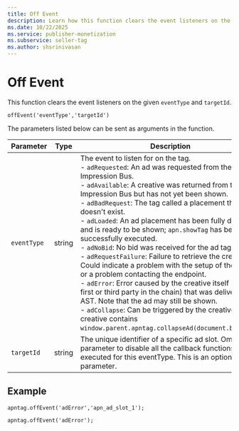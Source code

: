 ```yaml
---
title: Off Event
description: Learn how this function clears the event listeners on the given `eventType` and `targetId`. This page also lists parameters that can be sent as arguments in the function along with an example.   
ms.date: 10/22/2025
ms.service: publisher-monetization
ms.subservice: seller-tag
ms.author: shsrinivasan
---
```



# Off Event

This function clears the event listeners on the given `eventType` and `targetId`.

``` 
offEvent('eventType','targetId')
```

The parameters listed below can be sent as arguments in the function.

| Parameter | Type | Description |
|--|--|--|
| `eventType` | string | The event to listen for on the tag.<br>- `adRequested`: An ad was requested from the Impression Bus.<br>- `adAvailable`: A creative was returned from the Impression Bus but has not yet been shown.<br>- `adBadRequest`: The tag called a placement that doesn't exist.<br>- `adLoaded`: An ad placement has been fully defined and is ready to be shown; `apn.showTag` has been successfully executed.<br>- `adNoBid`: No bid was received for the ad tag.<br>- `adRequestFailure`: Failure to retrieve the creative. Could indicate a problem with the setup of the ad tag, or a problem contacting the endpoint.<br>- `adError`: Error caused by the creative itself (any first or third party in the chain) that was delivered by AST. Note that the ad may still be shown.<br>- `adCollapse`: Can be triggered by the creative, if the creative contains `window.parent.apntag.collapseAd(document.body.id)`. |
| `targetId` | string | The unique identifier of a specific ad slot. Omit this parameter to disable all the callback functions to be executed for this eventType. This is an optional parameter. |

## Example

``` 
apntag.offEvent('adError','apn_ad_slot_1');
 
apntag.offEvent('adError');
```
